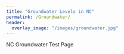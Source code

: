 ```yaml
---
title: "Groundwater Levels in NC"
permalink: /Groundwater/
header:
  overlay_image: "/images/groundwater.jpg"
---
```

NC Groundwater Test Page
